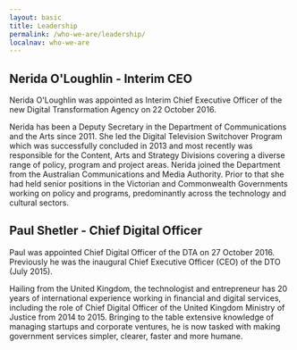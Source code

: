 ```yaml
---
layout: basic
title: Leadership
permalink: /who-we-are/leadership/
localnav: who-we-are
---
```


## Nerida O'Loughlin - Interim CEO

Nerida O'Loughlin was appointed as Interim Chief Executive Officer of the new Digital Transformation Agency on 22 October 2016.  

Nerida has been a Deputy Secretary in the Department of Communications and the Arts since  2011. She led the Digital Television Switchover Program which was successfully concluded in 2013 and most recently was responsible for the Content, Arts and Strategy Divisions covering a diverse range of policy, program and project areas.  Nerida joined the Department from the Australian Communications and Media Authority. Prior to that she had held senior positions in the Victorian and Commonwealth Governments working on policy and programs, predominantly across the technology and cultural sectors.


## Paul Shetler - Chief Digital Officer

Paul was appointed Chief Digital Officer of the DTA on 27 October 2016.   Previously he was the inaugural Chief Executive Officer (CEO) of the DTO (July 2015).

Hailing from the United Kingdom, the technologist and entrepreneur has 20 years of international experience working in financial and digital services, including the role of Chief Digital Officer of the United Kingdom Ministry of Justice from 2014 to 2015. Bringing to the table extensive knowledge of managing start­ups and corporate ventures, he is now tasked with making government services simpler, clearer, faster and more humane. 

